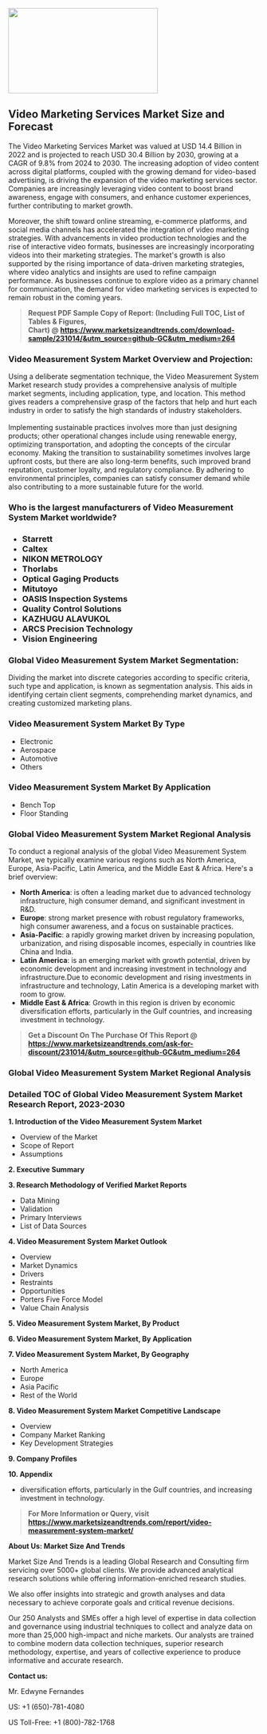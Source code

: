 <p><img class="alignnone size-medium wp-image-20088" src="https://ffe5etoiles.com/wp-content/uploads/2024/12/MST1-300x171.png" alt="" width="300" height="171" /></p><h2>Video Marketing Services Market Size and Forecast</h2><p>The Video Marketing Services Market was valued at USD 14.4 Billion in 2022 and is projected to reach USD 30.4 Billion by 2030, growing at a CAGR of 9.8% from 2024 to 2030. The increasing adoption of video content across digital platforms, coupled with the growing demand for video-based advertising, is driving the expansion of the video marketing services sector. Companies are increasingly leveraging video content to boost brand awareness, engage with consumers, and enhance customer experiences, further contributing to market growth.</p><p>Moreover, the shift toward online streaming, e-commerce platforms, and social media channels has accelerated the integration of video marketing strategies. With advancements in video production technologies and the rise of interactive video formats, businesses are increasingly incorporating videos into their marketing strategies. The market's growth is also supported by the rising importance of data-driven marketing strategies, where video analytics and insights are used to refine campaign performance. As businesses continue to explore video as a primary channel for communication, the demand for video marketing services is expected to remain robust in the coming years.</p></p><blockquote id="" class=""><strong>Request PDF Sample Copy of Report: (Including Full TOC, List of Tables &amp; Figures, Chart)&nbsp;@&nbsp;<strong><a href="https://www.marketsizeandtrends.com/download-sample/231014/&utm_source=github-GC&utm_medium=264" target="_blank">https://www.marketsizeandtrends.com/download-sample/231014/&utm_source=github-GC&utm_medium=264</a></strong></strong></blockquote><h3 id="" class="">Video Measurement System Market&nbsp;Overview and Projection:</h3><p id="" class="">Using a deliberate segmentation technique, the Video Measurement System Market research study provides a comprehensive analysis of multiple market segments, including application, type, and location. This method gives readers a comprehensive grasp of the factors that help and hurt each industry in order to satisfy the high standards of industry stakeholders. <br /> <br />Implementing sustainable practices involves more than just designing products; other operational changes include using renewable energy, optimizing transportation, and adopting the concepts of the circular economy. Making the transition to sustainability sometimes involves large upfront costs, but there are also long-term benefits, such improved brand reputation, customer loyalty, and regulatory compliance. By adhering to environmental principles, companies can satisfy consumer demand while also contributing to a more sustainable future for the world.</p><h3 id="" class="">Who is the largest manufacturers of&nbsp;Video Measurement System Market worldwide?</h3><h3 class=""><p><ul><li>Starrett </li><li> Caltex </li><li> NIKON METROLOGY </li><li> Thorlabs </li><li> Optical Gaging Products </li><li> Mitutoyo </li><li> OASIS Inspection Systems </li><li> Quality Control Solutions </li><li> KAZHUGU ALAVUKOL </li><li> ARCS Precision Technology </li><li> Vision Engineering</li></ul></p></h3><h3 id="" class="">Global&nbsp;Video Measurement System Market Segmentation:</h3><p id="" class="">Dividing the market into discrete categories according to specific criteria, such type and application, is known as segmentation analysis. This aids in identifying certain client segments, comprehending market dynamics, and creating customized marketing plans.</p><h3 id="" class="">Video Measurement System Market&nbsp;By Type</h3><p><p><ul><li>Electronic</li><li> Aerospace</li><li> Automotive</li><li> Others</p></li></ul></p></p><h3 id="" class="">Video Measurement System Market&nbsp;By Application</h3><p class=""><p><ul><li>Bench Top</li><li> Floor Standing</li></ul></p></p><h3 id="" class="">Global Video Measurement System Market Regional Analysis</h3><p id="" class="">To conduct a regional analysis of the global Video Measurement System Market, we typically examine various regions such as North America, Europe, Asia-Pacific, Latin America, and the Middle East &amp; Africa. Here's a brief overview:</p><ul><li><strong>North America</strong>: is often a leading market due to advanced technology infrastructure, high consumer demand, and significant investment in R&amp;D.</li><li><strong>Europe</strong>: strong market presence with robust regulatory frameworks, high consumer awareness, and a focus on sustainable practices.</li><li><strong>Asia-Pacific</strong>: a rapidly growing market driven by increasing population, urbanization, and rising disposable incomes, especially in countries like China and India.</li><li><strong>Latin America</strong>: is an emerging market with growth potential, driven by economic development and increasing investment in technology and infrastructure.Due to economic development and rising investments in infrastructure and technology, Latin America is a developing market with room to grow.</li><li><strong>Middle East &amp; Africa</strong>: Growth in this region is driven by economic diversification efforts, particularly in the Gulf countries, and increasing investment in technology.</li></ul><blockquote id="" class=""><strong>Get a Discount On The Purchase Of This Report @ <strong><a href="https://www.marketsizeandtrends.com/ask-for-discount/231014/&utm_source=github-GC&utm_medium=264" target="_blank">https://www.marketsizeandtrends.com/ask-for-discount/231014/&utm_source=github-GC&utm_medium=264</a></strong></strong></blockquote><h3 id="" class="">Global Video Measurement System Market Regional Analysis</h3><h3 id="" class="">Detailed TOC of Global Video Measurement System Market Research Report, 2023-2030</h3><p id="" class=""><strong>1. Introduction of the Video Measurement System Market</strong></p><ul><li>Overview of the Market</li><li>Scope of Report</li><li>Assumptions</li></ul><p id="" class=""><strong>2. Executive Summary</strong></p><p id="" class=""><strong>3. Research Methodology of Verified Market Reports</strong></p><ul><li>Data Mining</li><li>Validation</li><li>Primary Interviews</li><li>List of Data Sources</li></ul><p id="" class=""><strong>4. Video Measurement System Market Outlook</strong></p><ul><li>Overview</li><li>Market Dynamics</li><li>Drivers</li><li>Restraints</li><li>Opportunities</li><li>Porters Five Force Model</li><li>Value Chain Analysis</li></ul><p id="" class=""><strong>5. Video Measurement System Market, By Product</strong></p><p id="" class=""><strong>6. Video Measurement System Market, By Application</strong></p><p id="" class=""><strong>7. Video Measurement System Market, By Geography</strong></p><ul><li>North America</li><li>Europe</li><li>Asia Pacific</li><li>Rest of the World</li></ul><p id="" class=""><strong>8. Video Measurement System Market Competitive Landscape</strong></p><ul><li>Overview</li><li>Company Market Ranking</li><li>Key Development Strategies</li></ul><p id="" class=""><strong>9. Company Profiles</strong></p><p id="" class=""><strong>10. Appendix</strong></p><ul><li>diversification efforts, particularly in the Gulf countries, and increasing investment in technology.</li></ul><blockquote id="" class=""><strong>For More Information or Query, visit <strong><strong><a href="https://www.marketsizeandtrends.com/report/video-measurement-system-market/" target="_blank">https://www.marketsizeandtrends.com/report/video-measurement-system-market/</a></strong></strong></strong></blockquote><p id="" class=""><strong>About Us: Market Size And Trends</strong></p><p id="" class="">Market Size And Trends is a leading Global Research and Consulting firm servicing over 5000+ global clients. We provide advanced analytical research solutions while offering information-enriched research studies.</p><p id="" class="">We also offer insights into strategic and growth analyses and data necessary to achieve corporate goals and critical revenue decisions.</p><p id="" class="">Our 250 Analysts and SMEs offer a high level of expertise in data collection and governance using industrial techniques to collect and analyze data on more than 25,000 high-impact and niche markets. Our analysts are trained to combine modern data collection techniques, superior research methodology, expertise, and years of collective experience to produce informative and accurate research.</p><p id="" class=""><strong>Contact us:</strong></p><p id="" class="">Mr. Edwyne Fernandes</p><p id="" class="">US: +1 (650)-781-4080</p><p id="" class="">US Toll-Free: +1 (800)-782-1768</p>
